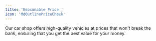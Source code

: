 ```yaml
---
title: 'Reasonable Price '
icon: 'MdOutlinePriceCheck'
---
```


Our car shop offers high-quality vehicles at prices that won't break the bank, ensuring that you get the best value for your money.